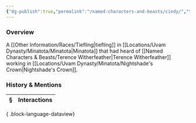 ```yaml
---
{"dg-publish":true,"permalink":"/named-characters-and-beasts/cindy/","tags":["NPC"],"updated":"2025-06-10T19:10:58.126+01:00"}
---
```



### Overview
A [[Other Information/Races/Tiefling\|tiefling]] in [[Locations/Uvam Dynasty/Minatota/Minatota\|Minatota]] that had heard of [[Named Characters & Beasts/Terence Witherfeather\|Terence Witherfeather]] working in [[Locations/Uvam Dynasty/Minatota/Nightshade's Crown\|Nightshade's Crown]].

### History & Mentions
| § | Interactions |
| - | ------------ |

{ .block-language-dataview}

